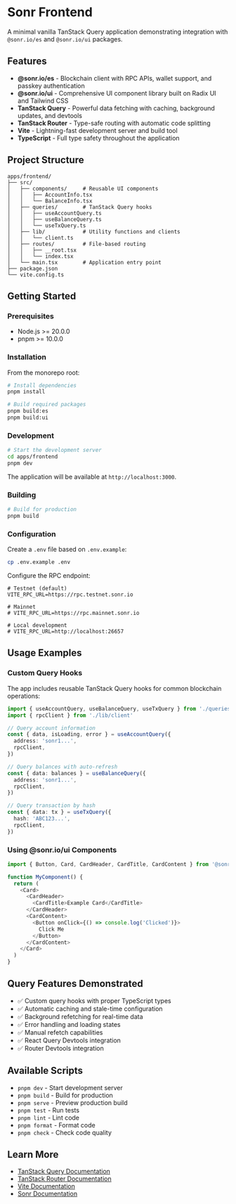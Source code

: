 # Sonr Frontend

A minimal vanilla TanStack Query application demonstrating integration with `@sonr.io/es` and `@sonr.io/ui` packages.

## Features

- **@sonr.io/es** - Blockchain client with RPC APIs, wallet support, and passkey authentication
- **@sonr.io/ui** - Comprehensive UI component library built on Radix UI and Tailwind CSS
- **TanStack Query** - Powerful data fetching with caching, background updates, and devtools
- **TanStack Router** - Type-safe routing with automatic code splitting
- **Vite** - Lightning-fast development server and build tool
- **TypeScript** - Full type safety throughout the application

## Project Structure

```
apps/frontend/
├── src/
│   ├── components/     # Reusable UI components
│   │   ├── AccountInfo.tsx
│   │   └── BalanceInfo.tsx
│   ├── queries/        # TanStack Query hooks
│   │   ├── useAccountQuery.ts
│   │   ├── useBalanceQuery.ts
│   │   └── useTxQuery.ts
│   ├── lib/            # Utility functions and clients
│   │   └── client.ts
│   ├── routes/         # File-based routing
│   │   ├── __root.tsx
│   │   └── index.tsx
│   └── main.tsx        # Application entry point
├── package.json
└── vite.config.ts
```

## Getting Started

### Prerequisites

- Node.js >= 20.0.0
- pnpm >= 10.0.0

### Installation

From the monorepo root:

```bash
# Install dependencies
pnpm install

# Build required packages
pnpm build:es
pnpm build:ui
```

### Development

```bash
# Start the development server
cd apps/frontend
pnpm dev
```

The application will be available at `http://localhost:3000`.

### Building

```bash
# Build for production
pnpm build
```

### Configuration

Create a `.env` file based on `.env.example`:

```bash
cp .env.example .env
```

Configure the RPC endpoint:

```env
# Testnet (default)
VITE_RPC_URL=https://rpc.testnet.sonr.io

# Mainnet
# VITE_RPC_URL=https://rpc.mainnet.sonr.io

# Local development
# VITE_RPC_URL=http://localhost:26657
```

## Usage Examples

### Custom Query Hooks

The app includes reusable TanStack Query hooks for common blockchain operations:

```typescript
import { useAccountQuery, useBalanceQuery, useTxQuery } from './queries'
import { rpcClient } from './lib/client'

// Query account information
const { data, isLoading, error } = useAccountQuery({
  address: 'sonr1...',
  rpcClient,
})

// Query balances with auto-refresh
const { data: balances } = useBalanceQuery({
  address: 'sonr1...',
  rpcClient,
})

// Query transaction by hash
const { data: tx } = useTxQuery({
  hash: 'ABC123...',
  rpcClient,
})
```

### Using @sonr.io/ui Components

```typescript
import { Button, Card, CardHeader, CardTitle, CardContent } from '@sonr.io/ui'

function MyComponent() {
  return (
    <Card>
      <CardHeader>
        <CardTitle>Example Card</CardTitle>
      </CardHeader>
      <CardContent>
        <Button onClick={() => console.log('Clicked')}>
          Click Me
        </Button>
      </CardContent>
    </Card>
  )
}
```

## Query Features Demonstrated

- ✅ Custom query hooks with proper TypeScript types
- ✅ Automatic caching and stale-time configuration
- ✅ Background refetching for real-time data
- ✅ Error handling and loading states
- ✅ Manual refetch capabilities
- ✅ React Query Devtools integration
- ✅ Router Devtools integration

## Available Scripts

- `pnpm dev` - Start development server
- `pnpm build` - Build for production
- `pnpm serve` - Preview production build
- `pnpm test` - Run tests
- `pnpm lint` - Lint code
- `pnpm format` - Format code
- `pnpm check` - Check code quality

## Learn More

- [TanStack Query Documentation](https://tanstack.com/query/latest)
- [TanStack Router Documentation](https://tanstack.com/router/latest)
- [Vite Documentation](https://vitejs.dev)
- [Sonr Documentation](https://docs.sonr.io)
